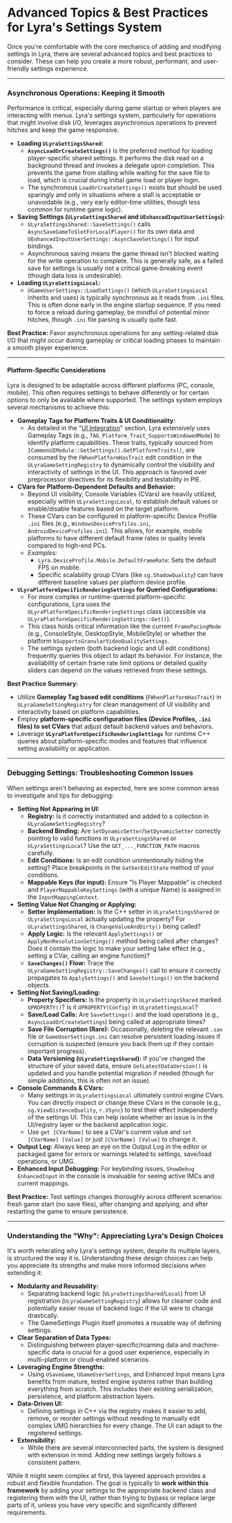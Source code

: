 # Advanced Topics & Best Practices for Lyra's Settings System

Once you're comfortable with the core mechanics of adding and modifying settings in Lyra, there are several advanced topics and best practices to consider. These can help you create a more robust, performant, and user-friendly settings experience.

***

### **Asynchronous Operations: Keeping it Smooth**

Performance is critical, especially during game startup or when players are interacting with menus. Lyra's settings system, particularly for operations that might involve disk I/O, leverages asynchronous operations to prevent hitches and keep the game responsive.

* **Loading `ULyraSettingsShared`:**
  * **`AsyncLoadOrCreateSettings()`** is the preferred method for loading player-specific shared settings. It performs the disk read on a background thread and invokes a delegate upon completion. This prevents the game from stalling while waiting for the save file to load, which is crucial during initial game load or player login.
  * The synchronous `LoadOrCreateSettings()` exists but should be used sparingly and only in situations where a stall is acceptable or unavoidable (e.g., very early editor-time utilities, though less common for runtime game logic).
* **Saving Settings (`ULyraSettingsShared` and `UEnhancedInputUserSettings`):**
  * `ULyraSettingsShared::SaveSettings()` calls `AsyncSaveGameToSlotForLocalPlayer()` for its own data and `UEnhancedInputUserSettings::AsyncSaveSettings()` for input bindings.
  * Asynchronous saving means the game thread isn't blocked waiting for the write operation to complete. This is generally safe, as a failed save for settings is usually not a critical game-breaking event (though data loss is undesirable).
* **Loading `ULyraSettingsLocal`:**
  * `UGameUserSettings::LoadSettings()` (which `ULyraSettingsLocal` inherits and uses) is typically synchronous as it reads from `.ini` files. This is often done early in the engine startup sequence. If you need to force a reload during gameplay, be mindful of potential minor hitches, though `.ini` file parsing is usually quite fast.

**Best Practice:** Favor asynchronous operations for any setting-related disk I/O that might occur during gameplay or critical loading phases to maintain a smooth player experience.

***

#### Platform-Specific Considerations

Lyra is designed to be adaptable across different platforms (PC, console, mobile). This often requires settings to behave differently or for certain options to only be available where supported. The settings system employs several mechanisms to achieve this:

* **Gameplay Tags for Platform Traits & UI Conditionality:**
  * As detailed in the "[UI Integration](ui-integration.md)" section, Lyra extensively uses Gameplay Tags (e.g., `TAG_Platform_Trait_SupportsWindowedMode`) to identify platform capabilities. These traits, typically sourced from `ICommonUIModule::GetSettings().GetPlatformTraits()`, are consumed by the `FWhenPlatformHasTrait` edit condition in the `ULyraGameSettingRegistry` to dynamically control the visibility and interactivity of settings in the UI. This approach is favored over preprocessor directives for its flexibility and testability in PIE.
* **CVars for Platform-Dependent Defaults and Behavior:**
  * Beyond UI visibility, Console Variables (CVars) are heavily utilized, especially within `ULyraSettingsLocal`, to establish default values or enable/disable features based on the target platform.
  * These CVars can be configured in platform-specific Device Profile `.ini` files (e.g., `WindowsDeviceProfiles.ini`, `AndroidDeviceProfiles.ini`). This allows, for example, mobile platforms to have different default frame rates or quality levels compared to high-end PCs.
  * _Examples:_
    * `Lyra.DeviceProfile.Mobile.DefaultFrameRate`: Sets the default FPS on mobile.
    * Specific scalability group CVars (like `sg.ShadowQuality`) can have different baseline values per platform device profile.
* **`ULyraPlatformSpecificRenderingSettings` for Queried Configurations:**
  * For more complex or runtime-queried platform-specific configurations, Lyra uses the `ULyraPlatformSpecificRenderingSettings` class (accessible via `ULyraPlatformSpecificRenderingSettings::Get()`).
  * This class holds critical information like the current `FramePacingMode` (e.g., ConsoleStyle, DesktopStyle, MobileStyle) or whether the platform `bSupportsGranularVideoQualitySettings`.
  * The settings system (both backend logic and UI edit conditions) frequently queries this object to adapt its behavior. For instance, the availability of certain frame rate limit options or detailed quality sliders can depend on the values retrieved from these settings.

**Best Practice Summary:**

* Utilize **Gameplay Tag based edit conditions** (`FWhenPlatformHasTrait`) in `ULyraGameSettingRegistry` for clean management of UI visibility and interactivity based on platform capabilities.
* Employ **platform-specific configuration files (Device Profiles, `.ini` files) to set CVars** that adjust default backend values and behaviors.
* Leverage **`ULyraPlatformSpecificRenderingSettings`** for runtime C++ queries about platform-specific modes and features that influence setting availability or application.

***

### **Debugging Settings: Troubleshooting Common Issues**

When settings aren't behaving as expected, here are some common areas to investigate and tips for debugging:

* **Setting Not Appearing in UI:**
  * **Registry:** Is it correctly instantiated and added to a collection in `ULyraGameSettingRegistry`?
  * **Backend Binding:** Are `SetDynamicGetter`/`SetDynamicSetter` correctly pointing to valid functions in `ULyraSettingsShared` or `ULyraSettingsLocal`? Use the `GET_..._FUNCTION_PATH` macros carefully.
  * **Edit Conditions:** Is an edit condition unintentionally hiding the setting? Place breakpoints in the `GatherEditState` method of your conditions.
  * **Mappable Keys (for input):** Ensure "Is Player Mappable" is checked and `PlayerMappableKeySettings` (with a unique Name) is assigned in the `InputMappingContext`.
* **Setting Value Not Changing or Applying:**
  * **Setter Implementation:** Is the C++ setter in `ULyraSettingsShared` or `ULyraSettingsLocal` actually updating the property? For `ULyraSettingsShared`, is `ChangeValueAndDirty()` being called?
  * **Apply Logic:** Is the relevant `ApplySettings()` or `ApplyNonResolutionSettings()` method being called after changes? Does it contain the logic to make your setting take effect (e.g., setting a CVar, calling an engine function)?
  * **`SaveChanges()` Flow:** Trace the `ULyraGameSettingRegistry::SaveChanges()` call to ensure it correctly propagates to `ApplySettings()` and `SaveSettings()` on the backend objects.
* **Setting Not Saving/Loading:**
  * **Property Specifiers:** Is the property in `ULyraSettingsShared` marked `UPROPERTY()`? Is it `UPROPERTY(Config)` in `ULyraSettingsLocal`?
  * **Save/Load Calls:** Are `SaveSettings()` and the load operations (e.g., `AsyncLoadOrCreateSettings`) being called at appropriate times?
  * **Save File Corruption (Rare):** Occasionally, deleting the relevant `.sav` file or `GameUserSettings.ini` can resolve persistent loading issues if corruption is suspected (ensure you back them up if they contain important progress).
  * **Data Versioning (`ULyraSettingsShared`):** If you've changed the structure of your saved data, ensure `GetLatestDataVersion()` is updated and you handle potential migration if needed (though for simple additions, this is often not an issue).
* **Console Commands & CVars:**
  * Many settings in `ULyraSettingsLocal` ultimately control engine CVars. You can directly inspect or change these CVars in the console (e.g., `sg.ViewDistanceQuality`, `r.VSync`) to test their effect independently of the settings UI. This can help isolate whether an issue is in the UI/registry layer or the backend application logic.
  * Use `get [CVarName]` to see a CVar's current value and `set [CVarName] [Value]` or just `[CVarName] [Value]` to change it.
* **Output Log:** Always keep an eye on the Output Log in the editor or packaged game for errors or warnings related to settings, save/load operations, or UMG.
* **Enhanced Input Debugging:** For keybinding issues, `ShowDebug EnhancedInput` in the console is invaluable for seeing active IMCs and current mappings.

**Best Practice:** Test settings changes thoroughly across different scenarios: fresh game start (no save files), after changing and applying, and after restarting the game to ensure persistence.

***

### **Understanding the "Why": Appreciating Lyra's Design Choices**

It's worth reiterating why Lyra's settings system, despite its multiple layers, is structured the way it is. Understanding these design choices can help you appreciate its strengths and make more informed decisions when extending it:

* **Modularity and Reusability:**
  * Separating backend logic (`ULyraSettingsShared`/`Local`) from UI registration (`ULyraGameSettingRegistry`) allows for cleaner code and potentially easier reuse of backend logic if the UI were to change drastically.
  * The GameSettings Plugin itself promotes a reusable way of defining settings.
* **Clear Separation of Data Types:**
  * Distinguishing between player-specific/roaming data and machine-specific data is crucial for a good user experience, especially in multi-platform or cloud-enabled scenarios.
* **Leveraging Engine Strengths:**
  * Using `USaveGame`, `UGameUserSettings`, and Enhanced Input means Lyra benefits from mature, tested engine systems rather than building everything from scratch. This includes their existing serialization, persistence, and platform abstraction layers.
* **Data-Driven UI:**
  * Defining settings in C++ via the registry makes it easier to add, remove, or reorder settings without needing to manually edit complex UMG hierarchies for every change. The UI can adapt to the registered settings.
* **Extensibility:**
  * While there are several interconnected parts, the system is designed with extension in mind. Adding new settings largely follows a consistent pattern.

While it might seem complex at first, this layered approach provides a robust and flexible foundation. The goal is typically to **work within this framework** by adding your settings to the appropriate backend class and registering them with the UI, rather than trying to bypass or replace large parts of it, unless you have very specific and significantly different requirements.
